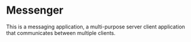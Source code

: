 # Messenger
This is a messaging application, a multi-purpose server client application that communicates between multiple clients.
